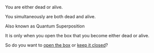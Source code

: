 You are either dead or alive.

You simultaneously are both dead and alive.

Also known as Quantum Superposition

It is only when you open the box that you become either dead or alive.

So do you want to [open the box](dead-or-alive/dead-or-alive.md) or 
[keep it closed](../box/keepClosed.md)?